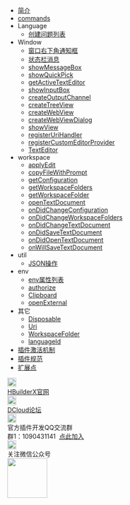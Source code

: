 * [简介](/ExtensionDocs/Api/README.md)
* [commands](/ExtensionDocs/Api/commands.md)
* Language
    * [创建问题列表](/ExtensionDocs/Api/languages/createDiagnosticCollection.md)
* Window
    * [窗口右下角通知框](/ExtensionDocs/Api/windows/Message.md)
    * [状态栏消息](/ExtensionDocs/Api/windows/StatusBar.md)
    * [showMessageBox](/ExtensionDocs/Api/windows/showMessageBox.md)
    * [showQuickPick](/ExtensionDocs/Api/windows/showQuickPick.md)
    * [getActiveTextEditor](/ExtensionDocs/Api/windows/getActiveTextEditor.md)
    * [showInputBox](/ExtensionDocs/Api/windows/showInputBox.md)
    * [createOutputChannel](/ExtensionDocs/Api/windows/createOutputChannel.md)
    * [createTreeView](/ExtensionDocs/Api/windows/createTreeView.md)
    * [createWebView](/ExtensionDocs/Api/windows/createWebView.md)
    * [createWebViewDialog](/ExtensionDocs/Api/windows/createWebViewDialog.md)
    * [showView](/ExtensionDocs/Api/windows/showView.md)
    * [registerUriHandler](/ExtensionDocs/Api/windows/registerUriHandler.md)
    * [registerCustomEditorProvider](/ExtensionDocs/Api/windows/registerCustomEditorProvider.md)
    * [TextEditor](/ExtensionDocs/Api/windows/TextEditor.md)
* workspace
    * [applyEdit](/ExtensionDocs/Api/workspace/applyEdit.md)
    * [copyFileWithPrompt](/ExtensionDocs/Api/workspace/copyFileWithPrompt.md)
    * [getConfiguration](/ExtensionDocs/Api/workspace/getConfiguration.md)
    * [getWorkspaceFolders](/ExtensionDocs/Api/workspace/getWorkspaceFolders.md)
    * [getWorkspaceFolder](/ExtensionDocs/Api/workspace/getWorkspaceFolder.md)
    * [openTextDocument](/ExtensionDocs/Api/workspace/openTextDocument.md)
    * [onDidChangeConfiguration](/ExtensionDocs/Api/workspace/onDidChangeConfiguration.md)
    * [onDidChangeWorkspaceFolders](/ExtensionDocs/Api/workspace/onDidChangeWorkspaceFolders.md)
    * [onDidChangeTextDocument](/ExtensionDocs/Api/workspace/onDidChangeTextDocument.md)
    * [onDidSaveTextDocument](/ExtensionDocs/Api/workspace/onDidSaveTextDocument.md)
    * [onDidOpenTextDocument](/ExtensionDocs/Api/workspace/onDidOpenTextDocument.md)
    * [onWillSaveTextDocument](/ExtensionDocs/Api/workspace/onWillSaveTextDocument.md)
* util
    * [JSON操作](/ExtensionDocs/Api/util/json.md)
* env
    * [env属性列表](/ExtensionDocs/Api/env/readme.md)
    * [authorize](/ExtensionDocs/Api/env/authorize.md)
    * [Clipboard](/ExtensionDocs/Api/env/Clipboard.md)
    * [openExternal](/ExtensionDocs/Api/env/openExternal.md)
* 其它
    * [Disposable](/ExtensionDocs/Api/other/Disposable.md)
    * [Uri](/ExtensionDocs/Api/other/Uri.md)
    * [WorkspaceFolder](/ExtensionDocs/Api/other/WorkspaceFolder.md)
    * [languageId](/ExtensionDocs/Api/other/languageId.md)
* [插件激活机制](/ExtensionDocs/activation_event.md)
* [插件规范](/ExtensionDocs/manifest.md)
* [扩展点](/ExtensionDocs/ContributionPoints/README.md)
<div class="contact-box">
  <a href="https://www.dcloud.io/hbuilderx.html" target="_blank" class="contact-item">
    <img src="/static/favicon/favicon.png" width="20" height="21">
    <div class="contact-smg">
      <div>HBuilderX官网</div>
    </div>
  </a>
  <a href="https://ask.dcloud.net.cn/explore/" target="_blank" class="contact-item">
    <img src="/static/icon/ask.png" width="20" height="21">
    <div class="contact-smg">
      <div>DCloud论坛</div>
    </div>
  </a>
  <div class="contact-item">
    <img src="/static/icon/qq.png" width="20" height="20" />
    <div class="contact-smg">
      <div>官方插件开发QQ交流群</div>
      <div>群1：1090431141 &nbsp;<a target="_blank" href="https://qm.qq.com/cgi-bin/qm/qr?k=RrAC77FPpgT213CVSRw-hXOUEzNLR53Q&jump_from=webapi">点此加入</a>
      </div>
    </div>
  </div>
  <div class="contact-item">
    <img src="/static/icon/weixin@2x.png" width="20" height="20" />
    <div class="contact-smg">
      <div>关注微信公众号</div>
      <img src="/static/icon/weixin.jpeg" width="90" height="90" />
    </div>
  </div>
</div>
